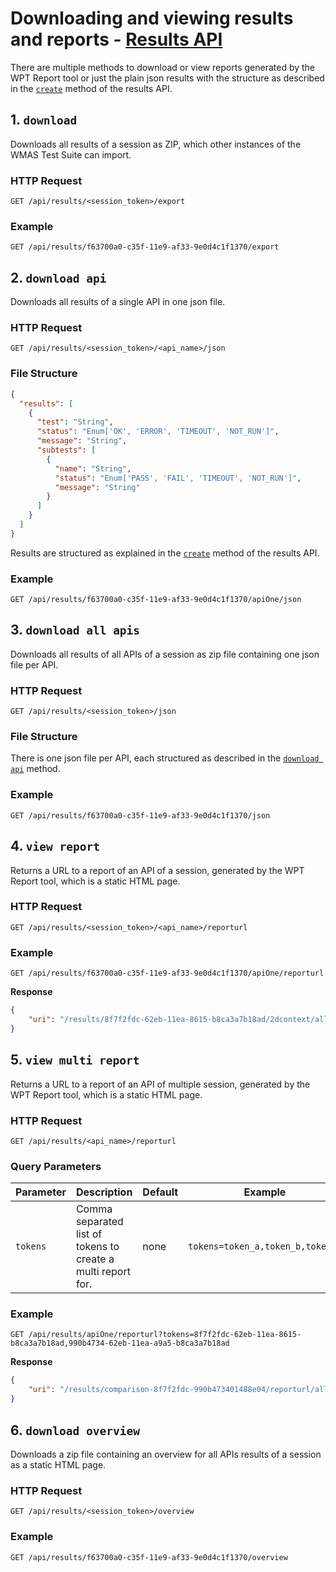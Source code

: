 # Downloading and viewing results and reports - [Results API](../README.md#results-api)

There are multiple methods to download or view reports generated by the WPT 
Report tool or just the plain json results with the structure as described in 
the [`create`](./create.md) method of the results API.

## 1. `download`

Downloads all results of a session as ZIP, which other instances of the WMAS 
Test Suite can import.

### HTTP Request

`GET /api/results/<session_token>/export`

### Example

`GET /api/results/f63700a0-c35f-11e9-af33-9e0d4c1f1370/export`

## 2. `download api`

Downloads all results of a single API in one json file.

### HTTP Request

`GET /api/results/<session_token>/<api_name>/json`

### File Structure

```json
{
  "results": [
    {
      "test": "String",
      "status": "Enum['OK', 'ERROR', 'TIMEOUT', 'NOT_RUN']",
      "message": "String",
      "subtests": [
        {
          "name": "String",
          "status": "Enum['PASS', 'FAIL', 'TIMEOUT', 'NOT_RUN']",
          "message": "String"
        }
      ]
    }
  ]
}
```

Results are structured as explained in the [`create`](./create.md) method of the results API.

### Example

`GET /api/results/f63700a0-c35f-11e9-af33-9e0d4c1f1370/apiOne/json`

## 3. `download all apis`

Downloads all results of all APIs of a session as zip file containing one json file per API.

### HTTP Request

`GET /api/results/<session_token>/json`

### File Structure

There is one json file per API, each structured as described in the [`download api`](#download-api) method.

### Example

`GET /api/results/f63700a0-c35f-11e9-af33-9e0d4c1f1370/json`

## 4. `view report`

Returns a URL to a report of an API of a session, generated by the WPT Report tool, which is a static HTML page.

### HTTP Request

`GET /api/results/<session_token>/<api_name>/reporturl`

### Example

`GET /api/results/f63700a0-c35f-11e9-af33-9e0d4c1f1370/apiOne/reporturl`

**Response**

```json
{
    "uri": "/results/8f7f2fdc-62eb-11ea-8615-b8ca3a7b18ad/2dcontext/all.html"
}
```

## 5. `view multi report`

Returns a URL to a report of an API of multiple session, generated by the WPT Report tool, which is a static HTML page.

### HTTP Request

`GET /api/results/<api_name>/reporturl`

### Query Parameters

| Parameter | Description                                                  | Default | Example                          |
| --------- | ------------------------------------------------------------ | ------- | -------------------------------- |
| `tokens`  | Comma separated list of tokens to create a multi report for. | none    | `tokens=token_a,token_b,token_c` |

### Example

`GET /api/results/apiOne/reporturl?tokens=8f7f2fdc-62eb-11ea-8615-b8ca3a7b18ad,990b4734-62eb-11ea-a9a5-b8ca3a7b18ad`

**Response**

```json
{
    "uri": "/results/comparison-8f7f2fdc-990b473401488e04/reporturl/all.html"
}
```

## 6. `download overview`

Downloads a zip file containing an overview for all APIs results of a session as a static HTML page.

### HTTP Request

`GET /api/results/<session_token>/overview`

### Example

`GET /api/results/f63700a0-c35f-11e9-af33-9e0d4c1f1370/overview`
